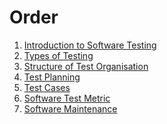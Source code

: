 # Order

1) [Introduction to Software Testing](./Introduction-to-Software-Testing.md)
2) [Types of Testing](./Testing-Types.md)
3) [Structure of Test Organisation](./Structure-Test-Org.md)
4) [Test Planning](./Test-Planning.md)
5) [Test Cases](./Test-Cases.md)
6) [Software Test Metric](./Software-Test-Metric.md)
7) [Software Maintenance](./Software-Maintenance.md)